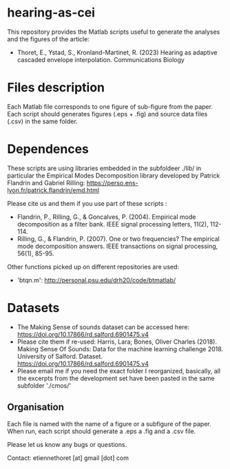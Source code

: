 # hearing-as-cei
This repository provides the Matlab scripts useful to generate the analyses and the figures of the article: 
* Thoret, E., Ystad, S., Kronland-Martinet, R. (2023) Hearing as adaptive cascaded envelope interpolation. Communications Biology

# Files description
Each Matlab file corresponds to one figure of sub-figure from the paper. Each script should generates figures (.eps + .fig) and source data files (.csv) in the same folder.

# Dependences
These scripts are using libraries embedded in the subfoldeer ./lib/ in particular the Empirical Modes Decomposition library developed by Patrick Flandrin and Gabriel Rilling: https://perso.ens-lyon.fr/patrick.flandrin/emd.html

Please cite us and them if you use part of these scripts :
* Flandrin, P., Rilling, G., & Goncalves, P. (2004). Empirical mode decomposition as a filter bank. IEEE signal processing letters, 11(2), 112-114.
* Rilling, G., & Flandrin, P. (2007). One or two frequencies? The empirical mode decomposition answers. IEEE transactions on signal processing, 56(1), 85-95.

Other functions picked up on different repositories are used:
* 'btqn.m': http://personal.psu.edu/drh20/code/btmatlab/

# Datasets
* The Making Sense of sounds dataset can be accessed here: https://doi.org/10.17866/rd.salford.6901475.v4
* Please cite them if re-used: Harris, Lara; Bones, Oliver Charles (2018). Making Sense Of Sounds: Data for the machine learning challenge 2018. University of Salford. Dataset. https://doi.org/10.17866/rd.salford.6901475.v4
* Please email me if you need the exact folder I reorganized, basically, all the excerpts from the development set have been pasted in the same subfolder './cmos/'

## Organisation
Each file is named with the name of a figure or a subfigure of the paper. When run, each script should generate a .eps a .fig and a .csv file.

Please let us know any bugs or questions.

Contact:
etiennethoret [at] gmail [dot] com
